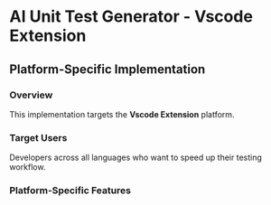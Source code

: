 # AI Unit Test Generator - Vscode Extension

## Platform-Specific Implementation

### Overview
This implementation targets the **Vscode Extension** platform.

### Target Users
Developers across all languages who want to speed up their testing workflow.

### Platform-Specific Features
